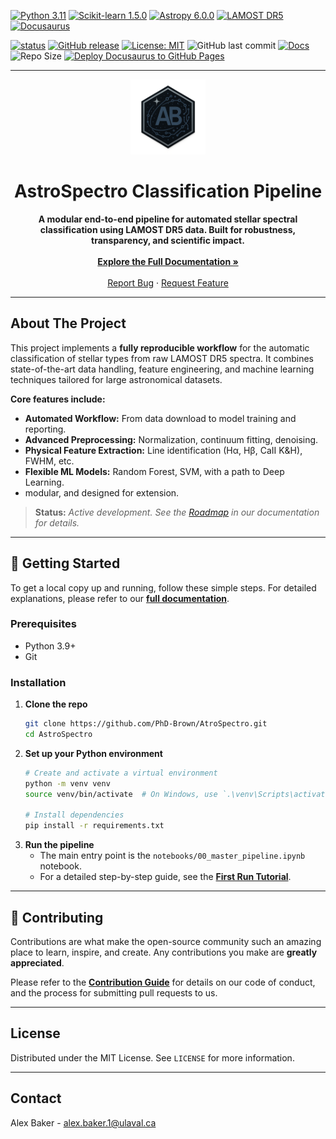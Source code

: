 <!-- TECHNO BADGES -->
[![Python 3.11](https://img.shields.io/badge/python-3.11-blue?style=for-the-badge&logo=python&logoColor=yellow)](https://www.python.org/)
[![Scikit-learn 1.5.0](https://img.shields.io/badge/scikit--learn-1.5.0-F7931E?style=for-the-badge&logo=scikit-learn&logoColor=white)](https://scikit-learn.org/)
[![Astropy 6.0.0](https://img.shields.io/badge/astropy-6.0.0-6D6D6D?style=for-the-badge)](https://www.astropy.org/)
[![LAMOST DR5](https://img.shields.io/badge/LAMOST-DR5-0099FF?style=for-the-badge)](http://www.lamost.org/public/)
[![Docusaurus](https://img.shields.io/badge/Docusaurus-3ECC5F?style=for-the-badge&logo=Docusaurus&logoColor=white)](https://docusaurus.io/)

<!-- STATUS / META BADGES -->
[![status](https://img.shields.io/badge/status-active-brightgreen?style=for-the-badge)](https://github.com/PhD-Brown/AstroSpectro)
[![GitHub release](https://img.shields.io/github/v/release/PhD-Brown/AstroSpectro?include_prereleases&style=for-the-badge)](https://github.com/PhD-Brown/AstroSpectro/releases)
[![License: MIT](https://img.shields.io/badge/License-MIT-green?style=for-the-badge)](LICENSE)
![GitHub last commit](https://img.shields.io/github/last-commit/PhD-Brown/AstroSpectro?style=for-the-badge)
[![Docs](https://img.shields.io/badge/docs-online-blue)](https://phd-brown.github.io/AstroSpectro/)
![Repo Size](https://img.shields.io/github/repo-size/PhD-Brown/AstroSpectro)
[![Deploy Docusaurus to GitHub Pages](https://github.com/PhD-Brown/AstroSpectro/actions/workflows/deploy.yml/badge.svg)](https://github.com/PhD-Brown/AstroSpectro/actions/workflows/deploy.yml)
<br>

---

<!-- LOGO & MAIN LINK -->
<p align="center">
  <a href="https://phd-brown.github.io/AstroSpectro/">
    <img src="https://raw.githubusercontent.com/PhD-Brown/AstroSpectro/main/website/static/img/logo.png" alt="Astro-Spectro Logo" width="120">
  </a>
</p>

<h1 align="center">AstroSpectro Classification Pipeline</h1>

<p align="center">
  <strong>A modular end-to-end pipeline for automated stellar spectral classification using LAMOST DR5 data. Built for robustness, transparency, and scientific impact.</strong>
  <br><br>
  <a href="https://phd-brown.github.io/AstroSpectro/"><strong>Explore the Full Documentation »</strong></a>
  <br><br>
  <a href="https://github.com/PhD-Brown/AstroSpectro/issues">Report Bug</a>
  ·
  <a href="https://github.com/PhD-Brown/AstroSpectro/issues">Request Feature</a>
</p>

---

## About The Project

This project implements a **fully reproducible workflow** for the automatic classification of stellar types from raw LAMOST DR5 spectra. It combines state-of-the-art data handling, feature engineering, and machine learning techniques tailored for large astronomical datasets.

**Core features include:**
*   **Automated Workflow:** From data download to model training and reporting.
*   **Advanced Preprocessing:** Normalization, continuum fitting, denoising.
*   **Physical Feature Extraction:** Line identification (Hα, Hβ, CaII K&H), FWHM, etc.
*   **Flexible ML Models:** Random Forest, SVM, with a path to Deep Learning.
*    modular, and designed for extension.

> **Status:** *Active development. See the [Roadmap](https://phd-brown.github.io/AstroSpectro/docs/community/roadmap) in our documentation for details.*

---

## 🚀 Getting Started

To get a local copy up and running, follow these simple steps. For detailed explanations, please refer to our **[full documentation](https://phd-brown.github.io/AstroSpectro/docs/getting-started/installation)**.

### Prerequisites

*   Python 3.9+
*   Git

### Installation

1.  **Clone the repo**
    ```sh
    git clone https://github.com/PhD-Brown/AtroSpectro.git
    cd AstroSpectro
    ```
2.  **Set up your Python environment**
    ```sh
    # Create and activate a virtual environment
    python -m venv venv
    source venv/bin/activate  # On Windows, use `.\venv\Scripts\activate`
    
    # Install dependencies
    pip install -r requirements.txt
    ```
3.  **Run the pipeline**
    *   The main entry point is the `notebooks/00_master_pipeline.ipynb` notebook.
    *   For a detailed step-by-step guide, see the **[First Run Tutorial](https://phd-brown.github.io/AstroSpectro/docs/getting-started/first-run)**.

---

## 🤝 Contributing

Contributions are what make the open-source community such an amazing place to learn, inspire, and create. Any contributions you make are **greatly appreciated**.

Please refer to the **[Contribution Guide](https://phd-brown.github.io/AstroSpectro/docs/community/contributing)** for details on our code of conduct, and the process for submitting pull requests to us.

---

## License

Distributed under the MIT License. See `LICENSE` for more information.

---

## Contact

Alex Baker - alex.baker.1@ulaval.ca
